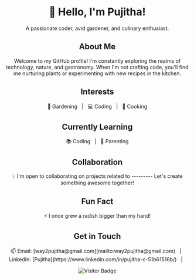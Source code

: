 <!-- Header -->
<!-- Introduction -->
<h1 align="center">👋 Hello, I'm Pujitha!</h1>
<p align="center">A passionate coder, avid gardener, and culinary enthusiast.</p>

<!-- About Me -->
<h2 align="center">About Me</h2>
<p align="center">
  Welcome to my GitHub profile! I'm constantly exploring the realms of technology, nature, and gastronomy.
  When I'm not crafting code, you'll find me nurturing plants or experimenting with new recipes in the kitchen.
</p>

<!-- Interests -->
<h2 align="center">Interests</h2>
<p align="center">
  🌱 Gardening &nbsp; | &nbsp; 💻 Coding &nbsp; | &nbsp; 🍳 Cooking
</p>

<!-- Currently Learning -->
<h2 align="center">Currently Learning</h2>
<p align="center">
  📚 Coding &nbsp; | &nbsp; 👶 Parenting
</p>

<!-- Collaboration -->
<h2 align="center">Collaboration</h2>
<p align="center">
  💡 I'm open to collaborating on projects related to --------- Let's create something awesome together!
</p>

<!-- Fun Fact -->
<h2 align="center">Fun Fact</h2>
<p align="center">
  ⚡ I once grew a radish bigger than my hand!
</p>

<!-- Contact Me -->
<h2 align="center">Get in Touch</h2>
<p align="center">
  📫 Email: [way2pujitha@gmail.com](mailto:way2pujitha@gmail.com) &nbsp; | &nbsp;
  LinkedIn: [Pujitha](https://www.linkedin.com/in/pujitha-c-51b61516b/) &nbsp; | &nbsp;
</p>

<!-- Footer -->
<p align="center">
  <img src="https://visitor-badge.laobi.icu/badge?page_id=yourusername.yourusername" alt="Visitor Badge">
</p>



<!---
IamPujitha/IamPujitha is a ✨ special ✨ repository because its `README.md` (this file) appears on your GitHub profile.
You can click the Preview link to take a look at your changes.
--->
